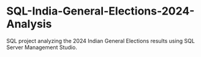 # SQL-India-General-Elections-2024-Analysis
SQL project analyzing the 2024 Indian General Elections results using SQL Server Management Studio.
